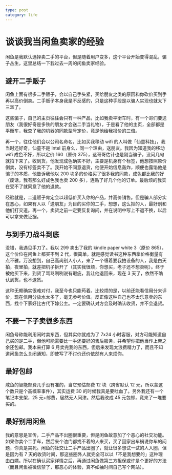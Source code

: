 ```yaml
---
type: post
category: life
---
```


# 谈谈我当闲鱼卖家的经验

闲鱼是我默认选择卖二手的平台，但是随着用户变多，这个平台开始变得混乱，骗子丛生，这里总结一下我过去一周的闲鱼卖家经验。

## 避开二手贩子

闲鱼上面有很多二手贩子，会以自己手头紧，买给朋友之类的原因和你砍价买到手再以高价倒卖。二手贩子本身我是不反感的，只是这种手段是以骗人实现也就太下三滥了。

这些骗子，自己的主页往往会只有一种产品，比如我卖平衡车时，有一个哥们要送朋友（我很好奇是多铁的朋友才会送二手当礼物），于是看了他的主页，全部都是平衡车，我查了我的机器的同款型号定价，竟是他给我报价的三倍。

再一个，往往他们会以公司名命名，比如买我移动 wifi 的人叫做「仙童科技」，我当时还好奇，仙童不是 Intel 前身么，同一个理由，送朋友。我因为知道我的移动 wifi 成色不好，所以定价 160（原价 375），这哥哥估计也是刚当骗子，没问几句就拍下来了。收到货，他发现成色确实不好，主要是机身有个标签，他想按照原价倒卖，没有标签卖不了。我开始不同意退货，他便开始信息轰炸，顺便也露馅他是骗子的本质，他告诉我他以 200 块多的价格买了很多我的同款，成色都比我的好（废话，我有那么好成色我也卖 200 多），连贴了好几个他的订单。最后烦的我实在受不了就同意了他的退款。

经验就是，二道贩子肯定会以超低价买入你的产品，并高价销售。但是骗人部分实在恶心，如果有人以「送朋友」为目的买你的二手，想想，这么抠的人，最好别和他们打交道。再一个，卖货之前一定要反复询问，并在说明中写上不退不换，以后可以拿来做证据。

## 与到手刀战斗到底

没错，我遇见手刀了。我以 299 卖出了我的 kindle paper white 3（原价 865），这个价位在闲鱼上都买不到 2 代，很简单，就是感觉读书这种东西拿价格衡量有点不雅。万没想到，自己高尚别人小人，来了一个缠着要我拍设备的人，我是白天拍，夜里拍，就差把机子拆开了（其实我很烦，你想买，老子还不想卖呢）。终于被他买下来，到货了骂骂咧咧说有瑕疵，我让他退回来，现在 3 天了，依然不确认到货，也不退货。

这种无赖确实很难对付，我至今也只能苟着。比较烦的是，以前还能看信用分来评价，现在信用分放水太多了，毫无参考价值。反正像这种自己也不太乐意卖的东西，找个下家好比古代下嫁公主。一定要确认对方会及时确认收货，并不会退货。

## 不要一下子卖很多东西

闲鱼号称能利用闲时卖东西，但其实你就成为了 7x24 小时客服，对方可能知道自己买的是二手，但他可能需要比一手还要好的售后服务，并希望你把他当作上帝之余还包邮。我本来打算 6 月卖完我的东西，但后来发现太浪费精力了，而且不知道闲鱼怎么关闭通知，即使写了不讨价还价依然有人来烦你。

## 最好包邮

咸鱼的智能邮费几乎没有准的，当它预估邮费 12 块（跨省默认 12 元，所以蒙这个数只是个高概率事件），其实运费 30 的时候我真是要吐血了。另外我还有一个笔记本支架，25 元+邮费，居然无人问津。然后我改成 45 元包邮，竟来了一堆要买的。

## 最好别用闲鱼

我的意思是宣传，二手产品不出圈很重要，但是闲鱼故意加了个恶心的社交功能。如果你卖个二手车，然后来个油门都找不着的人来买，买了回家出车祸说你车的问题，你真是哭死。闲鱼的社交让二手产品出圈了，就让很多想试一试的人入圈，但是因为有 7 天的收货时间，那这些圈外人就完全可以以「不是我想要的」这种理由白嫖。所以在确认买家详情之后，再通过闲鱼做第三方担保或许是个更好的方法（而且闲鱼被微信禁了，那恶心的体验，真不如抽时间自己写个网站）。
